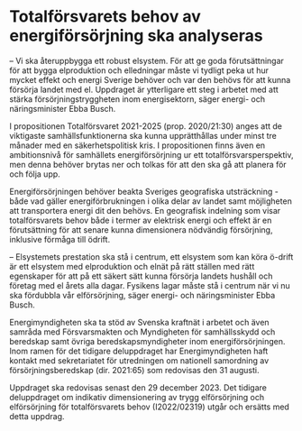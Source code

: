 # Totalförsvarets behov av energiförsörjning ska analyseras

– Vi ska återuppbygga ett robust elsystem. För att ge goda förutsättningar för att bygga elproduktion och elledningar måste vi tydligt peka ut hur mycket effekt och energi Sverige behöver och var den behövs för att kunna försörja landet med el. Uppdraget är ytterligare ett steg i arbetet med att stärka försörjningstryggheten inom energisektorn, säger energi- och näringsminister Ebba Busch.

I propositionen Totalförsvaret 2021-2025 (prop. 2020/21:30) anges att de viktigaste samhällsfunktionerna ska kunna upprätthållas under minst tre månader med en säkerhetspolitisk kris. I propositionen finns även en ambitionsnivå för samhällets energiförsörjning ur ett totalförsvarsperspektiv, men denna behöver brytas ner och tolkas för att den ska gå att planera för och följa upp.

Energiförsörjningen behöver beakta Sveriges geografiska utsträckning - både vad gäller energiförbrukningen i olika delar av landet samt möjligheten att transportera energi dit den behövs. En geografisk indelning som visar totalförsvarets behov både i termer av elektrisk energi och effekt är en förutsättning för att senare kunna dimensionera nödvändig försörjning, inklusive förmåga till ödrift.

– Elsystemets prestation ska stå i centrum, ett elsystem som kan köra ö-drift är ett elsystem med elproduktion och elnät på rätt ställen med rätt egenskaper för att på ett säkert sätt kunna försörja landets hushåll och företag med el årets alla dagar. Fysikens lagar måste stå i centrum när vi nu ska fördubbla vår elförsörjning, säger energi- och näringsminister Ebba Busch.

Energimyndigheten ska ta stöd av Svenska kraftnät i arbetet och även samråda med Försvarsmakten och Myndigheten för samhällsskydd och beredskap samt övriga beredskapsmyndigheter inom energiförsörjningen. Inom ramen för det tidigare deluppdraget har Energimyndigheten haft kontakt med sekretariatet för utredningen om nationell samordning av försörjningsberedskap (dir. 2021:65) som redovisas den 31 augusti.

Uppdraget ska redovisas senast den 29 december 2023. Det tidigare deluppdraget om indikativ dimensionering av trygg elförsörjning och elförsörjning för totalförsvarets behov (I2022/02319) utgår och ersätts med detta uppdrag.
